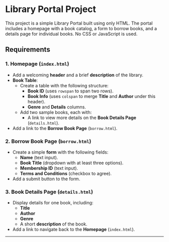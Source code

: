 # Library Portal Project

This project is a simple Library Portal built using only HTML. The portal includes a homepage with a book catalog, a form to borrow books, and a details page for individual books. No CSS or JavaScript is used.

## Requirements

### 1. Homepage (`index.html`)

- Add a welcoming **header** and a brief **description** of the library.
- **Book Table**:
  - Create a table with the following structure:
    - **Book ID** (uses `rowspan` to span two rows).
    - **Book Info** (uses `colspan` to merge **Title** and **Author** under this header).
    - **Genre** and **Details** columns.
  - Add two sample books, each with:
    - A link to view more details on the **Book Details Page** (`details.html`).
- Add a link to the **Borrow Book Page** (`borrow.html`).

### 2. Borrow Book Page (`borrow.html`)

- Create a simple **form** with the following fields:
  - **Name** (text input).
  - **Book Title** (dropdown with at least three options).
  - **Membership ID** (text input).
  - **Terms and Conditions** (checkbox to agree).
- Add a submit button to the form.

### 3. Book Details Page (`details.html`)

- Display details for one book, including:
  - **Title**
  - **Author**
  - **Genre**
  - A short **description** of the book.
- Add a link to navigate back to the **Homepage** (`index.html`).

---
